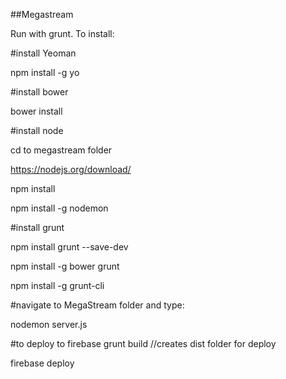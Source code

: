 ##Megastream

Run with grunt. To install: 

#install Yeoman

npm install -g yo

#install bower

bower install

#install node

cd to megastream folder

https://nodejs.org/download/

npm install

npm install -g nodemon

#install grunt

npm install grunt --save-dev

npm install -g bower grunt

npm install -g grunt-cli

#navigate to MegaStream folder and type:

nodemon server.js

#to deploy to firebase
grunt build              //creates dist folder for deploy

firebase deploy
